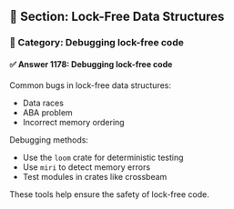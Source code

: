 ## 📘 Section: Lock-Free Data Structures
### 🔹 Category: Debugging lock-free code
#### ✅ Answer 1178: Debugging lock-free code

Common bugs in lock-free data structures:
- Data races
- ABA problem
- Incorrect memory ordering

Debugging methods:
- Use the `loom` crate for deterministic testing
- Use `miri` to detect memory errors
- Test modules in crates like crossbeam

These tools help ensure the safety of lock-free code.
